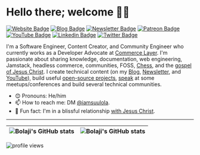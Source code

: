 # Hello there; welcome 👋🏾

[![Website Badge](https://img.shields.io/badge/-Portfolio-3B7EBF?style=for-the-badge&logo=Google-Chrome&logoColor=white&link=https://seyi.xyz)](https://seyi.xyz) [![Blog Badge](https://img.shields.io/badge/-Blog-3B7EBF?style=for-the-badge&logo=Hashnode&logoColor=white&link=https://blog.seyi.xyz)](https://blog.seyi.xyz) [![Newsletter Badge](https://img.shields.io/badge/-Newsletter-3B7EBF?style=for-the-badge&logo=Substack&logoColor=white&link=https://bawd.bolajiayodeji.com)](https://bawd.bolajiayodeji.com) [![Patreon Badge](https://img.shields.io/badge/-Patreon-3B7EBF?style=for-the-badge&logo=Patreon&logoColor=white&link=https://patreon.com/bolajiayodeji)](https://patreon.com/bolajiayodeji) [![YouTube Badge](https://img.shields.io/badge/-Youtube-3B7EBF?style=for-the-badge&logo=Youtube&logoColor=white&link=https://www.youtube.com/c/suulola)](https://www.youtube.com/c/suulola) [![Linkedin Badge](https://img.shields.io/badge/-LinkedIn-3B7EBF?style=for-the-badge&logo=Linkedin&logoColor=white&link=https://www.linkedin.com/in/suulola)](https://www.linkedin.com/in/suulola) [![Twitter Badge](https://img.shields.io/badge/-@iamsuulola-3B7EBF?style=for-the-badge&logo=twitter&logoColor=white&link=https://twitter.com/iamsuulola)](https://twitter.com/iamsuulola)

I'm a Software Engineer, Content Creator, and Community Engineer who currently works as a Developer Advocate at [Commerce Layer](https://commercelayer.io). I'm passionate about sharing knowledge, documentation, web engineering, Jamstack, headless commerce, communities, FOSS, [Chess](https://chess.com/member/bolajiayodeji), and the [gospel of Jesus Christ](https://www.biblegateway.com/passage/?search=1+Corinthians+15%3A1-11&version=NKJV). I create technical content (on my [Blog](https://blog.bolajiayodeji.com), [Newsletter](https://bawd.bolajiayodeji.com), and [YouTube](https://www.youtube.com/c/bolajiayodeji)), build useful [open-source projects](https://github.com/BolajiAyodeji), [speak](https://slides.com/bolajiayodeji) at some meetups/conferences and build several technical communities.

- 😊 Pronouns: He/him
- 📫 How to reach me: DM [@iamsuulola](https://twitter.com/iamsuulola).
- 💙 Fun fact: I'm in a blissful relationship [with Jesus Christ](https://www.goodreads.com/book/show/1147548.Jonathan_Edwards_Knowing_Christ).

---

| <img align="center" src="https://github-readme-stats.vercel.app/api?username=suulola&show_icons=true&include_all_commits=true&hide_border=true" alt="Bolaji's GitHub stats" /> | <img align="center" src="https://github-readme-stats.vercel.app/api/top-langs/?username=suulola&langs_count=8&layout=compact&hide=php&hide_border=true" alt="Bolaji's GitHub stats" /> |
| ------------- | ------------- |

<img src="https://gpvc.arturio.dev/suulola" alt="profile views">

